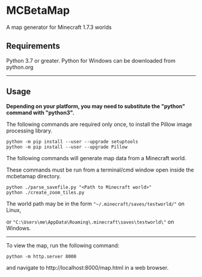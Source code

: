 # MCBetaMap
A map generator for Minecraft 1.7.3 worlds

## Requirements
Python 3.7 or greater. Python for Windows can be downloaded from python.org

---

## Usage
**Depending on your platform, you may need to substitute the "python" command with "python3".**

The following commands are required only once, to install the Pillow image processing library.
```
python -m pip install --user --upgrade setuptools
python -m pip install --user --upgrade Pillow
```

The following commands will generate map data from a Minecraft world.

These commands must be run from a terminal/cmd window open inside the mcbetamap directory.
```
python ./parse_savefile.py "<Path to Minecraft world>"
python ./create_zoom_tiles.py
```

The world path may be in the form `"~/.minecraft/saves/testworld/"` on Linux,

or `"C:\Users\me\AppData\Roaming\.minecraft\saves\testworld\"` on Windows.

---

To view the map, run the following command:
```
python -m http.server 8000
```
and navigate to http://localhost:8000/map.html in a web browser.